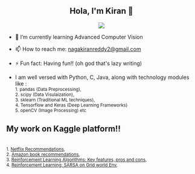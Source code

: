 <div align="center">

## Hola, I'm Kiran 👋

<img src="https://qph.cf2.quoracdn.net/main-qimg-d53787f62751085c11bc7190b325c4f5"/> </p>

</div>

- 🌱 I’m currently learning Advanced Computer Vision
- 📫 How to reach me: nagakiranreddy2@gmail.com
- ⚡ Fun fact: Having fun!! (oh god that's lazy writing)

- I am well versed with Python, C, Java, along with technology modules like :
<br> <small>1. pandas (Data Preprocessing),  </small>
<br> <small>2. scipy (Data Visulaization), </small>
<br> <small>3. sklearn (Traditional ML techniques),  </small>
<br> <small>4. Tensorflow and Keras (Deep Learning Frameworks)</small>
<br> <small>5. openCV (Image Processing) etc  </small>

## My work on Kaggle platform!!
<br> <small>1. [Netflix Recommendations](https://www.kaggle.com/code/nagakiranreddy/netflix-recommendations),  </small>
<br> <small>2. [Amazon book recommendations](https://www.kaggle.com/code/nagakiranreddy/amazon-book-recommendations), </small>
<br> <small>3. [Reinforcement Learning Algorithms: Key features, pros and cons](https://www.kaggle.com/discussions/getting-started/334293),  </small>
<br> <small>4. [Reinforcement Learning: SARSA on Grid world Env](https://www.kaggle.com/code/nagakiranreddy/reinforcement-learning-sarsa-on-grid-world-env), </small>


